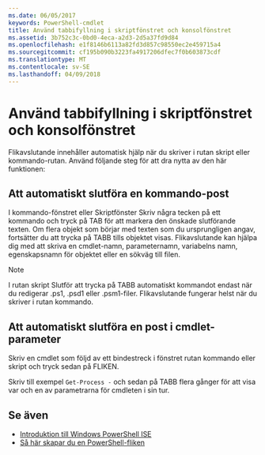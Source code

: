 ```yaml
---
ms.date: 06/05/2017
keywords: PowerShell-cmdlet
title: Använd tabbifyllning i skriptfönstret och konsolfönstret
ms.assetid: 3b752c3c-0bd0-4eca-a2d3-2d5a37fd9d84
ms.openlocfilehash: e1f8146b6113a82fd3d857c98550ec2e459715a4
ms.sourcegitcommit: cf195b090b3223fa4917206dfec7f0b603873cdf
ms.translationtype: MT
ms.contentlocale: sv-SE
ms.lasthandoff: 04/09/2018
---
```

# <a name="how-to-use-tab-completion-in-the-script-pane-and-console-pane"></a>Använd tabbifyllning i skriptfönstret och konsolfönstret

Flikavslutande innehåller automatisk hjälp när du skriver i rutan skript eller kommando-rutan. Använd följande steg för att dra nytta av den här funktionen:

## <a name="to-automatically-complete-a-command-entry"></a>Att automatiskt slutföra en kommando-post

I kommando-fönstret eller Skriptfönster Skriv några tecken på ett kommando och tryck på TAB för att markera den önskade slutförande texten. Om flera objekt som börjar med texten som du ursprungligen angav, fortsätter du att trycka på TABB tills objektet visas. Flikavslutande kan hjälpa dig med att skriva en cmdlet-namn, parameternamn, variabelns namn, egenskapsnamn för objektet eller en sökväg till filen.

> [!NOTE]
> I rutan skript Slutför att trycka på TABB automatiskt kommandot endast när du redigerar .ps1, .psd1 eller .psm1-filer. Flikavslutande fungerar helst när du skriver i rutan kommando.

## <a name="to-automatically-complete-a-cmdlet-parameter-entry"></a>Att automatiskt slutföra en post i cmdlet-parameter

Skriv en cmdlet som följd av ett bindestreck i fönstret rutan kommando eller skript och tryck sedan på FLIKEN.

Skriv till exempel `Get-Process -` och sedan på TABB flera gånger för att visa var och en av parametrarna för cmdleten i sin tur.

## <a name="see-also"></a>Se även

- [Introduktion till Windows PowerShell ISE](Introducing-the-Windows-PowerShell-ISE.md)
- [Så här skapar du en PowerShell-fliken](How-to-Create-a-PowerShell-Tab-in-Windows-PowerShell-ISE.md)